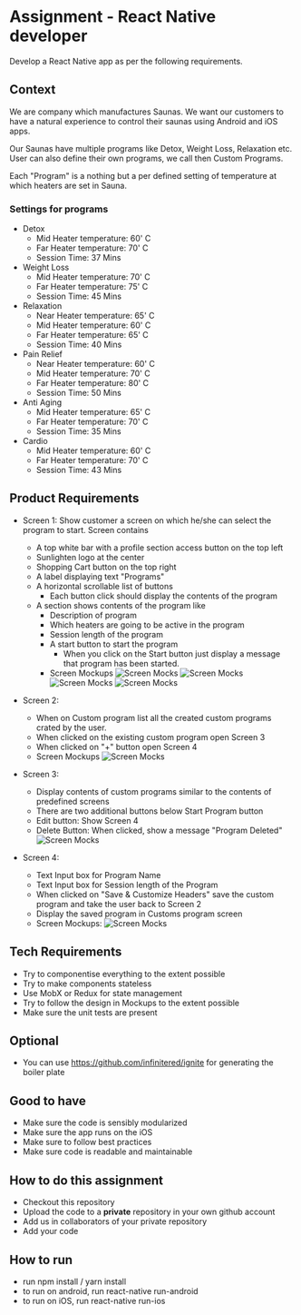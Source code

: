 # Assignment - React Native developer

Develop a React Native app as per the following requirements.

## Context 

We are company which manufactures Saunas. We want our customers to have a natural experience to control their saunas using Android and iOS apps.

Our Saunas have multiple programs like Detox, Weight Loss, Relaxation etc. User can also define their own programs, we call then Custom Programs.

Each "Program" is a nothing but a per defined setting of temperature at which heaters are set in Sauna.

### Settings for programs

- Detox
  - Mid Heater temperature: 60' C
  - Far Heater temperature: 70' C
  - Session Time: 37 Mins
- Weight Loss
  - Mid Heater temperature: 70' C
  - Far Heater temperature: 75' C
  - Session Time: 45 Mins
- Relaxation
  - Near Heater temperature: 65' C
  - Mid Heater temperature: 60' C
  - Far Heater temperature: 65' C
  - Session Time: 40 Mins
- Pain Relief
  - Near Heater temperature: 60' C
  - Mid Heater temperature: 70' C
  - Far Heater temperature: 80' C
  - Session Time: 50 Mins
- Anti Aging
  - Mid Heater temperature: 65' C
  - Far Heater temperature: 70' C
  - Session Time: 35 Mins
- Cardio
  - Mid Heater temperature: 60' C
  - Far Heater temperature: 70' C
  - Session Time: 43 Mins

## Product Requirements 
- Screen 1: Show customer a screen on which he/she can select the program to start. Screen contains
  - A top white bar with a profile section access button on the top left
  - Sunlighten logo at the center
  - Shopping Cart button on the top right
  - A label displaying text "Programs"
  - A horizontal scrollable list of buttons
    - Each button click should display the contents of the program
  - A section shows contents of the program like
    - Description of program
    - Which heaters are going to be active in the program
    - Session length of the program
    - A start button to start the program
      - When you click on the Start button just display a message that program has been started.
    - Screen Mockups
  ![Screen Mocks](docs/images/programs1.png)
  ![Screen Mocks](docs/images/programs2.png)
  ![Screen Mocks](docs/images/programs3.png)
  ![Screen Mocks](docs/images/programs4.png)


- Screen 2:
  - When on Custom program list all the created custom programs crated by the user.
  - When clicked on the existing custom program open Screen 3
  - When clicked on "+" button open Screen 4
  - Screen Mockups
    ![Screen Mocks](docs/images/programs5.png)

- Screen 3:
  - Display contents of custom programs similar to the contents of predefined screens
  - There are two additional buttons below Start Program button
  - Edit button: Show Screen 4
  - Delete Button: When clicked, show a message "Program Deleted"
    ![Screen Mocks](docs/images/showcustom.png)

- Screen 4:
  - Text Input box for Program Name
  - Text Input box for Session length of the Program
  - When clicked on "Save & Customize Headers" save the custom program and take the user back to Screen 2
  - Display the saved program in Customs program screen
  - Screen Mockups:
  ![Screen Mocks](docs/images/addcustom.png)


## Tech Requirements

 - Try to componentise everything to the extent possible
 - Try to make components stateless
 - Use MobX or Redux for state management
 - Try to follow the design in Mockups to the extent possible
 - Make sure the unit tests are present 

## Optional
 - You can use https://github.com/infinitered/ignite for generating the boiler plate

## Good to have
- Make sure the code is sensibly modularized
- Make sure the app runs on the iOS
- Make sure to follow best practices
- Make sure code is readable and maintainable

## How to do this assignment
- Checkout this repository
- Upload the code to a **private** repository in your own github account
- Add us in collaborators of your private repository
- Add your code


## How to run
- run npm install / yarn install
- to run on android, run react-native run-android
- to run on iOS, run react-native run-ios
